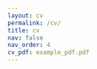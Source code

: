 ```yaml
---
layout: cv
permalink: /cv/
title: cv
nav: false
nav_order: 4
cv_pdf: example_pdf.pdf
---
```

